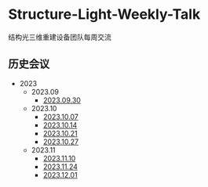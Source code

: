 # Structure-Light-Weekly-Talk
结构光三维重建设备团队每周交流

## 历史会议
- 2023
    - 2023.09
        - [2023.09.30](./2023/202309/20230930/20230930-第0次讨论会-会议记录.md)
    - 2023.10
        - [2023.10.07](./2023/202310/20231007/20231007-第1次讨论会-会议记录.md)
        - [2023.10.14](./2023/202310/20231014/20231015-第2次讨论会-会议记录.md)
        - [2023.10.21](./2023/202310/20231021/20231021-第3次讨论会-会议记录.md)
        - [2023.10.27](./2023/202310/20231027/20231027-第4次讨论会-会议记录.md)
    - 2023.11
        - [2023.11.10](./2023/202311/20231110/20231110-第5次讨论会-会议记录.md) 
        - [2023.11.24](./2023/202311/20231124/20231124-第7次讨论会-会议记录.md)
        - [2023.12.01](./2023/202312/20231201/20231201-第8次讨论会-会议记录.md)

